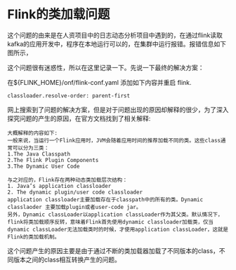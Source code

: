 # Flink的类加载问题

这个问题的由来是在人资项目中的日志动态分析项目中遇到的，在通过flink读取kafka的应用开发中，程序在本地运行可以的，在集群中运行报错。报错信息如下图所示，

这个问题很有迷惑性，所以在这里记录一下。先说一下最终的解决方案：

在${FLINK_HOME}/onf/flink-conf.yaml 添加如下内容并重启 flink.

```
classloader.resolve-order: parent-first
```

网上搜索到了问题的解决方案，但是对于问题出现的原因却解释的很少，为了深入探究问题的产生的原因，在官方文档找到了相关解释:

```
大概解释的内容如下:
一般来说，当运行一个Flink应用时，JVM会随着应用时间的推荐加载不同的类。这些class通常可以分为三类：
1.The Java Classpath
2.The Flink Plugin Components
3.The Dynamic User Code

与之对应的，Flink存在两种动态类加载层次结构：
1. Java’s application classloader
2. The dynamic plugin/user code classloader
application classloader主要加载存在于classpath中的所有的类。Dynamic classlaoder 主要加载plugin或者user-code jar。
另外，Dynamic classLoader以application classLoader作为其父类。默认情况下，flink将类加载顺序反转，意味着Flink首先使用dynamic classloader加载类，仅当dynamic classLoader无法加载类时的时候，才使用application classLoader，这就是Flink的类加载机制。

```

这个问题产生的原因主要是由于通过不断的类加载器加载了不同版本的class，不同版本之间的class相互转换产生的问题。